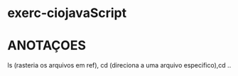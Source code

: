 # exerc-ciojavaScript

# ANOTAÇOES

ls (rasteria os arquivos em ref), cd (direciona a uma arquivo especifico),cd ..